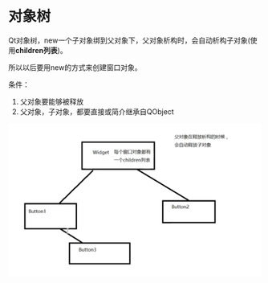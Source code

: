 # 对象树

Qt对象树，new一个子对象绑到父对象下，父对象析构时，会自动析构子对象(使用**children列表**)。

所以以后要用new的方式来创建窗口对象。

条件：
1. 父对象要能够被释放
2. 父对象，子对象，都要直接或简介继承自QObject

![](2023-02-15-14-40-44.png)